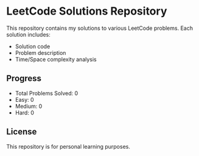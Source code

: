 # LeetCode Solutions Repository

This repository contains my solutions to various LeetCode problems. Each solution includes:
- Solution code
- Problem description
- Time/Space complexity analysis

## Progress
- Total Problems Solved: 0
- Easy: 0
- Medium: 0
- Hard: 0

## License
This repository is for personal learning purposes.
